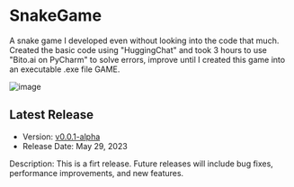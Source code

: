 # SnakeGame

A snake game I developed even without looking into the code that much. Created the basic code using "HuggingChat" and took 3 hours to use "Bito.ai on PyCharm" to solve errors, improve until I created this game into an executable .exe file GAME.

![image](https://github.com/Ron-Caster/SnakeGame/assets/56224323/aee7c2c2-c95b-47db-81cf-832f0e3dcd4e)

## Latest Release

- Version: [v0.0.1-alpha](https://github.com/Ron-Caster/SnakeGame/tag)
- Release Date: May 29, 2023

Description: This is a firt release. Future releases will include bug fixes, performance improvements, and new features.


